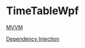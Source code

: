 # TimeTableWpf

[MVVM](https://1drv.ms/w/s!AgwrFyGtO33_h2xVHpPsIiIg-owV?e=LyVZ1u)

[Dependency Injection](https://1drv.ms/w/s!AgwrFyGtO33_h24msRj_UU5GRBqO?e=EUSHQY)
